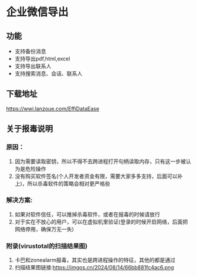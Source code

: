 # 企业微信导出
## 功能
- 支持备份消息
- 支持导出pdf,html,excel
- 支持导出联系人
- 支持搜索消息、会话、联系人


## 下载地址
https://wwi.lanzoue.com/EffiDataEase


## 关于报毒说明
### 原因：
1. 因为需要读取密钥，所以不得不去跨进程打开句柄读取内存，只有这一步被认为是危险操作
2. 没有购买软件签名(个人开发者资金有限，需要大家多多支持，后面可以补上)，所以杀毒软件的策略会相对更严格些

### 解决方案:
1. 如果对软件信任，可以推掉杀毒软件，或者在报毒的时候请放行
2. 对于实在不放心的用户，可以在虚拟机里验证(登录的时候开启网络，后面把网络停用，确保万无一失)

### 附录(virustotal的扫描结果图)
1. 卡巴和zonealarm报毒，其实也是跨进程操作的特征，其他的都是通过
2. 扫描结果图链接:https://imgos.cn/2024/08/14/66bb881fc4ac6.png